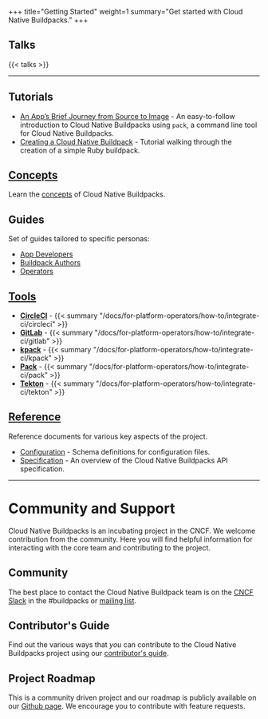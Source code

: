 +++
title="Getting Started"
weight=1
summary="Get started with Cloud Native Buildpacks."
+++

## Talks

{{< talks >}}

---

## Tutorials

* [An App’s Brief Journey from Source to Image](/docs/app-journey/) - An easy-to-follow introduction to Cloud Native Buildpacks using `pack`, a command line tool for Cloud Native Buildpacks.
* [Creating a Cloud Native Buildpack](/docs/buildpack-author-guide/create-buildpack) - Tutorial walking through the creation of a simple Ruby buildpack.

## [Concepts](/docs/concepts)

Learn the [concepts](/docs/concepts) of Cloud Native Buildpacks.

## Guides

Set of guides tailored to specific personas:

*  [App Developers](/docs/for-app-developers/)
*  [Buildpack Authors](/docs/for-buildpack-authors/)
*  [Operators](/docs/for-platform-operators/)

## [Tools](/docs/for-platform-operators/)

* **[CircleCI](/docs/for-platform-operators/how-to/integrate-ci/circleci)** - {{< summary "/docs/for-platform-operators/how-to/integrate-ci/circleci" >}}
* **[GitLab](/docs/for-platform-operators/how-to/integrate-ci/gitlab)** - {{< summary "/docs/for-platform-operators/how-to/integrate-ci/gitlab" >}}
* **[kpack](/docs/for-platform-operators/how-to/integrate-ci/kpack)** - {{< summary "/docs/for-platform-operators/how-to/integrate-ci/kpack" >}}
* **[Pack](/docs/for-platform-operators/how-to/integrate-ci/pack)** - {{< summary "/docs/for-platform-operators/how-to/integrate-ci/pack" >}}
* **[Tekton](/docs/for-platform-operators/how-to/integrate-ci/tekton)** - {{< summary "/docs/for-platform-operators/how-to/integrate-ci/tekton" >}}

## [Reference](/docs/reference/)

Reference documents for various key aspects of the project.

* [Configuration](/docs/reference/config/) - Schema definitions for configuration files.
* [Specification](/docs/reference/spec/) - An overview of the Cloud Native Buildpacks API specification.

---

# Community and Support

Cloud Native Buildpacks is an incubating project in the CNCF. We welcome contribution from the community. Here you will find helpful information for interacting with the core team and contributing to the project.

## Community

The best place to contact the Cloud Native Buildpack team is on the [CNCF Slack](https://slack.cncf.io/) in the #buildpacks or [mailing list](https://lists.cncf.io/g/cncf-buildpacks).

## Contributor's Guide

Find out the various ways that _you_ can contribute to the Cloud Native Buildpacks project using our [contributor's guide](https://github.com/buildpacks/community/blob/main/contributors/guide.md).

## Project Roadmap

This is a community driven project and our roadmap is publicly available on our [Github page](https://github.com/buildpacks/community/blob/main/ROADMAP.md). We encourage you to contribute with feature requests.
